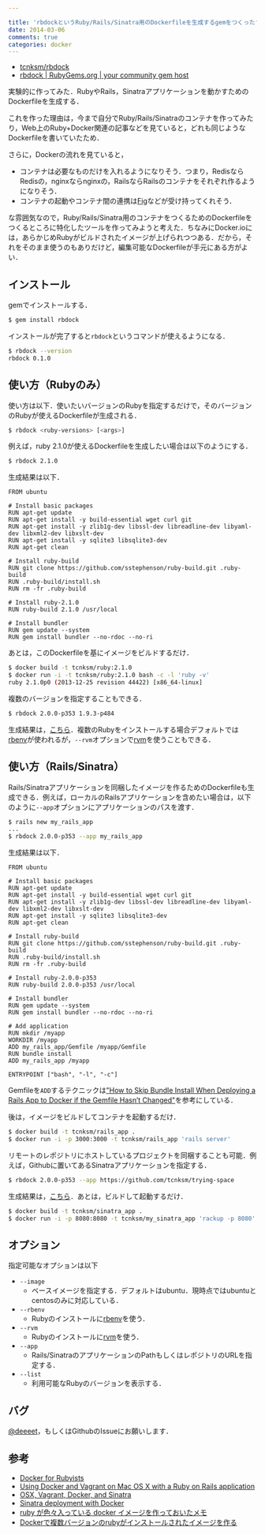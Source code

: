 ```yaml
---

title: 'rbdockというRuby/Rails/Sinatra用のDockerfileを生成するgemをつくった'
date: 2014-03-06
comments: true
categories: docker
---
```


- [tcnksm/rbdock](https://github.com/tcnksm/rbdock)
- [rbdock | RubyGems.org | your community gem host](https://rubygems.org/gems/rbdock)

実験的に作ってみた．RubyやRails，Sinatraアプリケーションを動かすためのDockerfileを生成する．

これを作った理由は，今まで自分でRuby/Rails/Sinatraのコンテナを作ってみたり，Web上のRuby+Docker関連の記事などを見ていると，どれも同じようなDockerfileを書いていたため．

さらに，Dockerの流れを見ていると，

- コンテナは必要なものだけを入れるようになりそう．つまり，RedisならRedisの，nginxならnginxの，RailsならRailsのコンテナをそれぞれ作るようになりそう．
- コンテナの起動やコンテナ間の連携は[Fig](http://orchardup.github.io/fig/index.html)などが受け持ってくれそう．

な雰囲気なので，Ruby/Rails/Sinatra用のコンテナをつくるためのDockerfileをつくるところに特化したツールを作ってみようと考えた．ちなみにDocker.ioには，あらかじめRubyがビルドされたイメージが上げられつつある．だから，それをそのまま使うのもありだけど，編集可能なDockerfileが手元にある方がよい．



## インストール

gemでインストールする．

```bash
$ gem install rbdock
```

インストールが完了すると`rbdock`というコマンドが使えるようになる．

```bash
$ rbdock --version
rbdock 0.1.0
```

## 使い方（Rubyのみ）

使い方は以下．使いたいバージョンのRubyを指定するだけで，そのバージョンのRubyが使えるDockerfileが生成される．

```bash
$ rbdock <ruby-versions> [<args>]
```

例えば，ruby 2.1.0が使えるDockerfileを生成したい場合は以下のようにする．

```bash
$ rbdock 2.1.0
```

生成結果は以下．

```
FROM ubuntu

# Install basic packages
RUN apt-get update
RUN apt-get install -y build-essential wget curl git
RUN apt-get install -y zlib1g-dev libssl-dev libreadline-dev libyaml-dev libxml2-dev libxslt-dev
RUN apt-get install -y sqlite3 libsqlite3-dev
RUN apt-get clean

# Install ruby-build
RUN git clone https://github.com/sstephenson/ruby-build.git .ruby-build
RUN .ruby-build/install.sh
RUN rm -fr .ruby-build

# Install ruby-2.1.0
RUN ruby-build 2.1.0 /usr/local

# Install bundler
RUN gem update --system
RUN gem install bundler --no-rdoc --no-ri
```

あとは，このDockerfileを基にイメージをビルドするだけ．

```bash
$ docker build -t tcnksm/ruby:2.1.0
$ docker run -i -t tcnksm/ruby:2.1.0 bash -c -l 'ruby -v'
ruby 2.1.0p0 (2013-12-25 revision 44422) [x86_64-linux]
```

複数のバージョンを指定することもできる．

```bash
$ rbdock 2.0.0-p353 1.9.3-p484
```

生成結果は，[こちら](https://gist.github.com/tcnksm/9388736)．複数のRubyをインストールする場合デフォルトでは[rbenv](https://github.com/sstephenson/rbenv)が使われるが，`--rvm`オプションで[rvm](https://rvm.io/)を使うこともできる．

## 使い方（Rails/Sinatra）

Rails/Sinatraアプリケーションを同梱したイメージを作るためのDockerfileも生成できる．例えば，ローカルのRailsアプリケーションを含めたい場合は，以下のように`--app`オプションにアプリケーションのパスを渡す．


```bash
$ rails new my_rails_app
...
$ rbdock 2.0.0-p353 --app my_rails_app
```

生成結果は以下．

```
FROM ubuntu

# Install basic packages
RUN apt-get update
RUN apt-get install -y build-essential wget curl git
RUN apt-get install -y zlib1g-dev libssl-dev libreadline-dev libyaml-dev libxml2-dev libxslt-dev
RUN apt-get install -y sqlite3 libsqlite3-dev
RUN apt-get clean

# Install ruby-build
RUN git clone https://github.com/sstephenson/ruby-build.git .ruby-build
RUN .ruby-build/install.sh
RUN rm -fr .ruby-build

# Install ruby-2.0.0-p353
RUN ruby-build 2.0.0-p353 /usr/local

# Install bundler
RUN gem update --system
RUN gem install bundler --no-rdoc --no-ri

# Add application
RUN mkdir /myapp
WORKDIR /myapp
ADD my_rails_app/Gemfile /myapp/Gemfile
RUN bundle install
ADD my_rails_app /myapp

ENTRYPOINT ["bash", "-l", "-c"]
```

Gemfileを`ADD`するテクニックは["How to Skip Bundle Install When Deploying a Rails App to Docker if the Gemfile Hasn’t Changed"](http://ilikestuffblog.com/2014/01/06/how-to-skip-bundle-install-when-deploying-a-rails-app-to-docker/)を参考にしている．

後は，イメージをビルドしてコンテナを起動するだけ．

```bash
$ docker build -t tcnksm/rails_app .
$ docker run -i -p 3000:3000 -t tcnksm/rails_app 'rails server'
```

リモートのレポジトリにホストしているプロジェクトを同梱することも可能．例えば，Githubに置いてあるSinatraアプリケーションを指定する．

```bash
$ rbdock 2.0.0-p353 --app https://github.com/tcnksm/trying-space
```

生成結果は，[こちら](https://gist.github.com/tcnksm/9389116)．あとは，ビルドして起動するだけ．

```bash
$ docker build -t tcnksm/sinatra_app .
$ docker run -i -p 8080:8080 -t tcnksm/my_sinatra_app 'rackup -p 8080'
```

## オプション

指定可能なオプションは以下

- `--image`
    - ベースイメージを指定する．デフォルトはubuntu．現時点ではubuntuとcentosのみに対応している．
- `--rbenv`
    - Rubyのインストールに[rbenv](https://github.com/sstephenson/rbenv)を使う．
- `--rvm`
    - Rubyのインストールに[rvm](https://github.com/wayneeseguin/rvm)を使う．
- `--app`
    - Rails/SinatraのアプリケーションのPathもしくはレポジトリのURLを指定する．
- `--list`
    - 利用可能なRubyのバージョンを表示する．


## バグ

[@deeeet](https://twitter.com/deeeet)，もしくはGithubのIssueにお願いします．

## 参考

- [Docker for Rubyists](http://www.sitepoint.com/docker-for-rubyists/)
- [Using Docker and Vagrant on Mac OS X with a Ruby on Rails application](http://www.powpark.com/blog/programming/2013/11/11/using-docker-and-vagrant-on-mac-osx-for-a-ruby-on-rails-app/)
- [OSX, Vagrant, Docker, and Sinatra](http://dyli.sh/2013/08/23/OSX-Vagrant-Docker-Sinatra.html)
- [Sinatra deployment with Docker](http://haanto.com/sinatra-deployment-with-docker/)
- [ruby が色々入っている docker イメージを作っておいたメモ](http://blog.livedoor.jp/sonots/archives/36632684.html)
- [Dockerで複数バージョンのrubyがインストールされたイメージを作る](http://deeeet.com/writing/2013/12/12/docker-rbenv/)

















